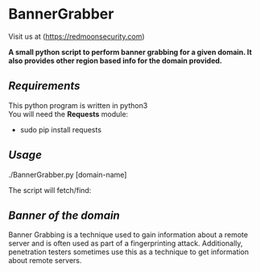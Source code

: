 # BannerGrabber

Visit us at (https://redmoonsecurity.com)

**A small python script to perform banner grabbing for a given domain. It also provides other region based info for the domain provided.**

## *Requirements*

This python program is written in python3<br/>You will need the **Requests** module:

* sudo pip install requests

## *Usage*

./BannerGrabber.py [domain-name]

The script will fetch/find:

## *Banner of the domain*

Banner Grabbing is a technique used to gain information about a remote server and is often used as part of a fingerprinting attack. Additionally, penetration testers sometimes use this as a technique to get information about remote servers.
